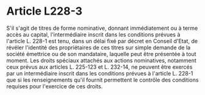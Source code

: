 # Article L228-3

S'il s'agit de titres de forme nominative, donnant immédiatement ou à terme accès au capital, l'intermédiaire inscrit dans les conditions prévues à l'article L. 228-1 est tenu, dans un délai fixé par décret en Conseil d'Etat, de révéler l'identité des propriétaires de ces titres sur simple demande de la société émettrice ou de son mandataire, laquelle peut être présentée à tout moment.   Les droits spéciaux attachés aux actions nominatives, notamment ceux prévus aux articles L. 225-123 et L. 232-14, ne peuvent être exercés par un intermédiaire inscrit dans les conditions prévues à l'article L. 228-1 que si les renseignements qu'il fournit permettent le contrôle des conditions requises pour l'exercice de ces droits.